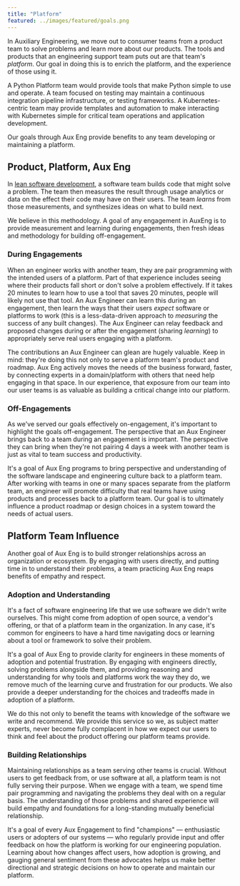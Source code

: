 ```yaml
---
title: "Platform"
featured: ../images/featured/goals.png
---
```


In Auxiliary Engineering, we move out to consumer teams from a product team to solve problems and learn more about our products. The tools and products that an engineering support team puts out are that team's _platform_. Our goal in doing this is to enrich the platform, and the experience of those using it.

A Python Platform team would provide tools that make Python simple to use and operate. A team focused on testing may maintain a continuous integration pipeline infrastructure, or testing frameworks. A Kubernetes-centric team may provide templates and automation to make interacting with Kubernetes simple for critical team operations and application development.

Our goals through Aux Eng provide benefits to any team developing or maintaining a platform.

## Product, Platform, Aux Eng

In [lean software development](http://theleanstartup.com/principles), a software team builds code that might solve a problem. The team then measures the result through usage analytics or data on the effect their code may have on their users. The team _learns_ from those measurements, and synthesizes ideas on what to build next.

We believe in this methodology. A goal of any engagement in AuxEng is to provide measurement and learning during engagements, then fresh ideas and methodology for building off-engagement.

### During Engagements

When an engineer works with another team, they are pair programming with the intended users of a platform. Part of that experience includes seeing where their products fall short or don't solve a problem effectively. If it takes 20 minutes to learn how to use a tool that saves 20 minutes, people will likely not use that tool. An Aux Engineer can learn this during an engagement, then learn the ways that their users _expect_ software or platforms to work (this is a less-data-driven approach to _measuring_ the success of any built changes). The Aux Engineer can relay feedback and proposed changes during or after the engagement (sharing _learning_) to appropriately serve real users engaging with a platform.

The contributions an Aux Engineer can glean are hugely valuable. Keep in mind: they're doing this not only to serve a platform team's product and roadmap. Aux Eng actively moves the needs of the business forward, faster, by connecting experts in a domain/platform with others that need help engaging in that space. In our experience, that exposure from our team into our user teams is as valuable as building a critical change into our platform.

### Off-Engagements

As we've served our goals effectively on-engagement, it's important to highlight the goals off-engagement. The perspective that an Aux Engineer brings back to a team during an engagement is important. The perspective they can bring when they're not pairing 4 days a week with another team is just as vital to team success and productivity.

It's a goal of Aux Eng programs to bring perspective and understanding of the software landscape and engineering culture back to a platform team. After working with teams in one or many spaces separate from the platform team, an engineer will promote difficulty that real teams have using products and processes back to a platform team. Our goal is to ultimately influence a product roadmap or design choices in a system toward the needs of actual users.

## Platform Team Influence

Another goal of Aux Eng is to build stronger relationships across an organization or ecosystem. By engaging with users directly, and putting time in to understand their problems, a team practicing Aux Eng reaps benefits of empathy and respect.

### Adoption and Understanding

It's a fact of software engineering life that we use software we didn't write ourselves. This might come from adoption of open source, a vendor's offering, or that of a platform team in the organization. In any case, it's common for engineers to have a hard time navigating docs or learning about a tool or framework to solve their problem.

It's a goal of Aux Eng to provide clarity for engineers in these moments of adoption and potential frustration. By engaging with engineers directly, solving problems alongside them, and providing reasoning and understanding for why tools and platforms work the way they do, we remove much of the learning curve and frustration for our products. We also provide a deeper understanding for the choices and tradeoffs made in adoption of a platform.

We do this not only to benefit the teams with knowledge of the software we write and recommend. We provide this service so we, as subject matter experts, never become fully complacent in how we expect our users to think and feel about the product offering our platform teams provide.

### Building Relationships

Maintaining relationships as a team serving other teams is crucial. Without users to get feedback from, or use software at all, a platform team is not fully serving their purpose. When we engage with a team, we spend time pair programming and navigating the problems they deal with on a regular basis. The understanding of those problems and shared experience will build empathy and foundations for a long-standing mutually beneficial relationship.

It's a goal of every Aux Engagement to find "champions" — enthusiastic users or adopters of our systems — who regularly provide input and offer feedback on how the platform is working for our engineering population. Learning about how changes affect users, how adoption is growing, and gauging general sentiment from these advocates helps us make better directional and strategic decisions on how to operate and maintain our platform.